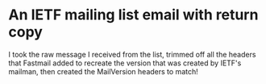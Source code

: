 # An IETF mailing list email with return copy

I took the raw message I received from the list, trimmed off all the headers
that Fastmail added to recreate the version that was created by IETF's mailman,
then created the MailVersion headers to match!
